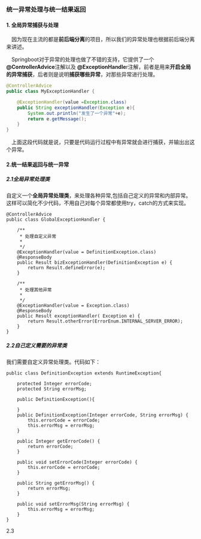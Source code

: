 ### 统一异常处理与统一结果返回

#### 1. 全局异常捕获与处理

 因为现在主流的都是**前后端分离**的项目，所以我们的异常处理也根据前后端分离来讲述。

 Springboot对于异常的处理也做了不错的支持，它提供了一个 **@ControllerAdvice**注解以及 **@ExceptionHandle**r注解，前者是用来**开启全局的异常捕获**，后者则是说明**捕获哪些异常**，对那些异常进行处理。

```java
@ControllerAdvice
public class MyExceptionHandler {

    @ExceptionHandler(value =Exception.class)
	public String exceptionHandler(Exception e){
		System.out.println("发生了一个异常"+e);
       	return e.getMessage();
    }
}
```

 上面这段代码就是说，只要是代码运行过程中有异常就会进行捕获，并输出出这个异常。

#### 2.统一结果返回与统一异常

##### 2.1全局异常处理类

自定义一个**全局异常处理类**，来处理各种异常,包括自己定义的异常和内部异常。这样可以简化不少代码，不用自己对每个异常都使用try，catch的方式来实现。

```
@ControllerAdvice
public class GlobalExceptionHandler {

    /**
     * 处理自定义异常
     *
     */
    @ExceptionHandler(value = DefinitionException.class)
    @ResponseBody
    public Result bizExceptionHandler(DefinitionException e) {
        return Result.defineError(e);
    }

    /**
     * 处理其他异常
     *
     */
    @ExceptionHandler(value = Exception.class)
    @ResponseBody
    public Result exceptionHandler( Exception e) {
        return Result.otherError(ErrorEnum.INTERNAL_SERVER_ERROR);
    }
}
```

##### 2.2自己定义需要的异常类

我们需要自定义异常处理类。代码如下：

```
public class DefinitionException extends RuntimeException{

    protected Integer errorCode;
    protected String errorMsg;

    public DefinitionException(){

    }
    public DefinitionException(Integer errorCode, String errorMsg) {
        this.errorCode = errorCode;
        this.errorMsg = errorMsg;
    }

    public Integer getErrorCode() {
        return errorCode;
    }

    public void setErrorCode(Integer errorCode) {
        this.errorCode = errorCode;
    }

    public String getErrorMsg() {
        return errorMsg;
    }

    public void setErrorMsg(String errorMsg) {
        this.errorMsg = errorMsg;
    }
}
```

2.3
